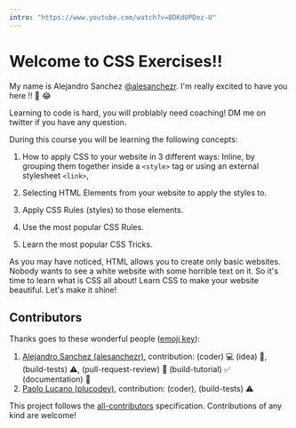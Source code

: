 ```yaml
---
intro: "https://www.youtube.com/watch?v=BDKdUPDez-U"
---
```


# Welcome to CSS Exercises!!

My name is Alejandro Sanchez [@alesanchezr](https://twitter.com/alesanchezr). I'm really excited to have you here !! 🎉 😂

Learning to code is hard, you will problably need coaching! DM me on twitter if you have any question.

During this course you will be learning the following concepts:

1. How to apply CSS to your website in 3 different ways: Inline, by grouping them together inside a `<style>` tag or using an external stylesheet `<link>`,

2. Selecting HTML Elements from your website to apply the styles to.

3. Apply CSS Rules (styles) to those elements.

4. Use the most popular CSS Rules.

5. Learn the most popular CSS Tricks.

As you may have noticed, HTML allows you to create only basic websites. Nobody wants to see a white website with some horrible text on it. So it's time to learn what is CSS all about! Learn CSS to make your website beautiful. Let's make it shine!

## Contributors

Thanks goes to these wonderful people ([emoji key](https://github.com/kentcdodds/all-contributors#emoji-key)):

1. [Alejandro Sanchez (alesanchezr)](https://github.com/alesanchezr), contribution: (coder) :computer: (idea) 🤔, (build-tests) :warning:, (pull-request-review) :eyes: (build-tutorial) :white_check_mark: (documentation) :book:
2. [Paolo Lucano (plucodev)](https://github.com/plucodev), contribution: (coder), (build-tests) :warning:

This project follows the
[all-contributors](https://github.com/kentcdodds/all-contributors)
specification. Contributions of any kind are welcome!
